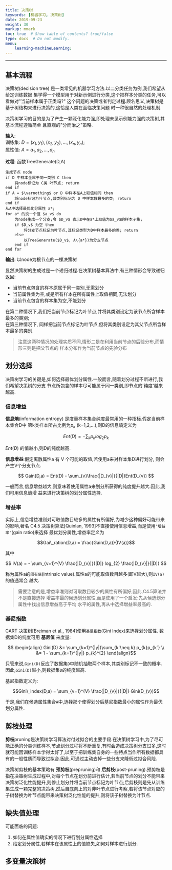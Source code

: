 ```yaml
---
title: 决策树
keywords: [机器学习, 决策树]
date: 2019-09-23
weight: 30
markup: mmark
toc: true  # Show table of contents? true/false
type: docs  # Do not modify.
menu:
    learning-machineLearning:
---
```

---
## 基本流程

决策树(decision tree) 是一类常见的机器学习方法.以二分类任务为例,我们希望从给定训练数据
集学得一个模型用于对新示例进行分类,这个把样本分类的任务,可以看做对"当前样本属于正类吗?"
这个问题的决策或者判定过程.顾名思义,决策树是基于树结构来进行决策的,这恰是人类在面临决策问题
时一种很自然的处理机制.

决策树学习的目的是为了产生一颗泛化能力强,即处理未见示例能力强的决策树,其基本流程遵循简单
且直观的"分而治之"策略.

**输入**:  
训练集: $D={(x_1,y_1),(x_2,y_2),...,(x_n,y_n)}$;  
属性值: $A = {a_1,a_2,...,a_n}$

**过程**: 函数TreeGenerate(D,A)

```
生成节点 node  
if D 中样本全属于同一类别 C then
    将node标记为 C类 叶节点; return
end if
if A = $\varnothing$ or D 中样本在A上取值相同 then
    将node标记为叶节点,其类别标记为 D 中样本数最多的类; return
end if
从A中选择最优化分属性 a*;
for a* 的没一个值 $a_v$ do
    为node生成一个分支;令 $D_v$ 表示D中在a*上取值为$a_v$的样本子集;
    if $D_v$ 为空 then
        将分支节点标记为叶节点,其标记类型为D中样本最多的类; return
    else
        以TreeGenerate($D_v$, A\{a*})为分支节点
    end if
end for
```

**输出**: 以node为根节点的一棵决策树

显然决策树的生成过是一个递归过程.在决策树基本算法中,有三种情形会导致递归返回:  

- 当前节点包含的样本原属于同一类别,无需划分  
- 当前属性集为空,或是所有样本在所有属性上取值相同,无法划分  
- 当前节点包含的样本集为空,不能划分

在第二种情况下,我们把当前节点标记为叶节点,并将其类别设定为该节点所含样本最多的类别;  
在第三种情况下, 同样把当前节点标记为叶节点,但将其类别设定为其父节点所含样本最多的类别.  

> 注意这两种情况的处理实质不同,情形二是在利用当前节点的后验分布,而情形三则是把父节点的
> 样本分布作为当前节点的先验分布

## 划分选择

决策树学习的关键是,如何选择最优划分属性.一般而言,随着划分过程不断进行,我们希望决策树的分支
节点所包含的样本尽可能属于同一类别,即节点的'纯度'越来越高.

### 信息增益

**信息熵**(information entropy) 是度量样本集合纯度最常用的一种指标.假定当前样本集合D中
第k类样本所占比例为$p_k$ (k=1,2,...),则D的信息熵定义为

$$Ent(D) = -\sum_{k} p_{k}log_{2}p_{k}$$

$Ent(D)$ 的值越小,则$D$的纯度越高.

**信息增益**:假定离散属性a 有 V 个可能的取值,若使用a来对样本集D进行划分,
则会产生V个分支节点.

$$
Gain(D,a) = Ent(D) - \sum_{v}\frac{|D_{v}|}{|D|}Ent(D_{v})
$$

一般而言,信息增益越大,则意味着使用属性a来划分所获得的纯度提升越大.因此,我们可用信息熵增
益来进行决策树的划分属性选择.

### 增益率

实际上,信息增益准则对可取值数目较多的属性有所偏好,为减少这种偏好可能带来的影响,著名
C4.5 决策树算法[Quinlan, 1993]不直接使用信息增益,而是使用`"增益率"`(gain ratio)来选择
最优划分属性,增益率定义为

$$Gai\_ration(D,a) = \frac{Gain(D,a)}{IV(a)}$$

其中

$$
IV(a) = - \sum_{v=1}^{V} \frac{|D_{v}|}{|D|} log_{2} \frac{|D_{v}|}{|D|}
$$

称为属性a的`固有值`(intrinsic value).属性a的可能取值数目越多(即V越大),则`IV(a)`的值通常会
越大.

> 需要注意的是,增益率准则对可取数目较少的属性有所偏好,因此,C4.5算法并不是直接选择
> 增益率最的候选划分属性,而是使用了一个启发:先从候选划分属性中找出信息增益高于平均
> 水平的属性,再从中选择增益率最高的.

### 基尼指数

CART 决策树[Breiman et al., 1984]使用`基尼指数`(Gini Index)来选择划分属性.
数据集D的纯度可用 **基尼值** 来度量:

$$
\begin{align}
Gini(D) &= \sum_{k=1}^{|y|}\sum_{k`\neq k} p_{k}p_{k`} \\
&= 1 - \sum_{k=1}^{|y|} p_{k}^{2}
\end{align}$$


只管来说,`Gini(D)`反应了数据集`D`中随机抽取两个样本,其类别标记不一致的概率.
因此,`Gini(D)`越小,则数据集`D`的纯度越高.

基尼指数定义为:

$$Gini\_index(D,a) = \sum_{v=1}^{V} \frac{|D_{v}|}{|D|} Gini(D_{v})$$

于是,我们在候选属性集合`A`中,选择那个使得划分后基尼指数最小的属性作为最优划分属性.

## 剪枝处理

**剪枝**pruning是决策树学习算法对付过拟合的主要手段.在决策树学习中,为了尽可能正确的分类训练样本,节点划分过程将不断重复,有时会造成决策树分支过多,这时就可能因训练样本学得太好了,以至于把训练集自身的一些特点当作所有数据都具有的一般性质而导致过拟合.因此,可通过主动去掉一些分支来降低过拟合风险.

决策树剪枝的基本策略有 **预剪枝**(prepruning)和 **后剪枝**(post-pruning).预剪枝是指在决策树生成过程中,对每个节点在划分前进行估计,若当前节点的划分不能带来决策树泛化性能提升,则停止划分并将当前节点标记为叶节点;后剪枝则是先从训练集生成一颗完整的决策树,然后自底向上的对非叶节点进行考察,若将该节点对应的子树替换为叶节点能带来决策树泛化性能的提升,则将该子树替换为叶节点.

## 缺失值处理

可能面临的问题:

1. 如何在属性值确实的情况下进行划分属性选择
2. 给定划分属性,若样本在该属性上的值缺失,如何对样本进行划分.


## 多变量决策树

